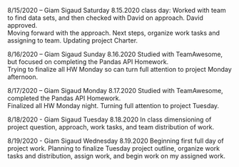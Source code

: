 8/15/2020 – Giam Sigaud
Saturday 8.15.2020 class day: Worked with team to find data sets, and then checked with David on approach. 
David approved.  
Moving forward with the approach.
Next steps, organize work tasks and assigning to team.
Updating project Charter. 

8/16/2020 – Giam Sigaud
Sunday 8.16.2020 Studied with TeamAwesome, but focused on completing the Pandas API Homework.  
Trying to finalize all HW Monday so can turn full attention to project Monday afternoon.

8/17/2020 – Giam Sigaud
Monday 8.17.2020 Studied with TeamAwesome, completed the Pandas API Homework.  
Finalized all HW Monday night.
Turning full attention to project Tuesday.

8/18/2020 - Giam Sigaud
Tuesday 8.18.2020 In class dimensioning of project question, approach, work tasks, and team distribution of work.

8/19/2020 - Giam Sigaud
Wednesday 8.19.2020 Beginning first full day of project work.  Planning to finalize Tuesday project outline, organize work tasks and distribution, assign work, and begin work on my assigned work.
